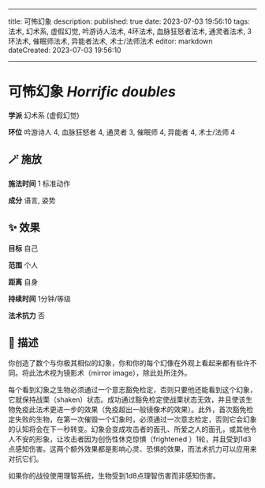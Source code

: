 
---
title: 可怖幻象
description: 
published: true
date: 2023-07-03 19:56:10
tags: 法术, 幻术系, 虚假幻觉, 吟游诗人法术, 4环法术, 血脉狂怒者法术, 通灵者法术, 3环法术, 催眠师法术, 异能者法术, 术士/法师法术
editor: markdown
dateCreated: 2023-07-03 19:56:10

---

# **可怖幻象** *Horrific doubles*

**学派** 幻术系 (虚假幻觉) 

**环位** 吟游诗人 4, 血脉狂怒者 4, 通灵者 3, 催眠师 4, 异能者 4, 术士/法师 4

## 🪄 施放

**施法时间** 1 标准动作

**成分** 语言, 姿势

## ✨ 效果 

**目标** 自己 

**范围** 个人

**距离** 自身  

**持续时间** 1分钟/等级 

**法术抗力** 否

## 📖 描述

你创造了数个与你极其相似的幻象，你和你的每个幻像在外观上看起来都有些许不同。将此法术视为镜影术（mirror image），除此处所注外。

每个看到幻象之生物必须通过一个意志豁免检定，否则只要他还能看到这个幻象，它就保持战栗（shaken）状态。成功通过豁免检定使战栗状态无效，并且使该生物免疫此法术更进一步的效果（免疫超出一般镜像术的效果）。此外，首次豁免检定失败的生物，在第一次催毁一个幻象时，必须通过一次意志检定，否则它会幻象的认知将会在下一秒转变。幻象会变成攻击者的面孔、所爱之人的面孔，或其他令人不安的形象，让攻击者因为创伤性休克惊惧（frightened ）1轮，并且受到1d3点感知伤害。这两个额外效果都是影响心灵、恐惧的效果，而法术抗力可以应用来对抗它们。

如果你的战役使用理智系统，生物受到1d8点理智伤害而非感知伤害。
    